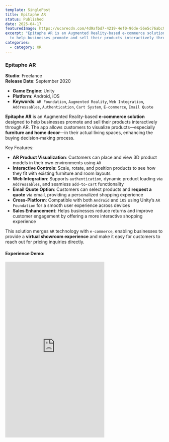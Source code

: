 ```yaml
---
template: SinglePost
title: Epitaphe AR
status: Published
date: 2025-04-17
featuredImage: https://ucarecdn.com/4d9afbd7-4219-4ef0-96de-56e5c76abc9c/
excerpt: "Epitaphe AR is an Augmented Reality-based e-commerce solution designed
  to help businesses promote and sell their products interactively through AR. "
categories:
  - category: XR
---
```

### Epitaphe AR

**Studio**: Freelance\
**Release Date**: September 2020  

* **Game Engine**: Unity  
* **Platform**: Android, iOS  
* **Keywords**: `AR Foundation`, `Augmented Reality`, `Web Integration`, `Addressables`, `Authentication`, `Cart System`, `E-commerce`, `Email Quote`  

**Epitaphe AR** is an Augmented Reality-based **e-commerce solution** designed to help businesses promote and sell their products interactively through AR. The app allows customers to visualize products—especially **furniture and home decor**—in their actual living spaces, enhancing the buying decision-making process.

Key Features:

* **AR Product Visualization**: Customers can place and view 3D product models in their own environments using `AR`  
* **Interactive Controls**: Scale, rotate, and position products to see how they fit with existing furniture and room layouts  
* **Web Integration**: Supports `authentication`, dynamic product loading via `Addressables`, and seamless `add-to-cart` functionality  
* **Email Quote Option**: Customers can select products and **request a quote** via email, providing a personalized shopping experience  
* **Cross-Platform**: Compatible with both `Android` and `iOS` using Unity’s `AR Foundation` for a smooth user experience across devices  
* **Sales Enhancement**: Helps businesses reduce returns and improve customer engagement by offering a more interactive shopping experience  

This solution merges `AR` technology with `e-commerce`, enabling businesses to provide a **virtual showroom experience** and make it easy for customers to reach out for pricing inquiries directly.

#### Experience Demo:

<iframe width="315" height="560" 
    src="https://www.youtube.com/embed/NAENQ2L2-Js" 
    frameborder="0" 
    allow="accelerometer; autoplay; encrypted-media; gyroscope; picture-in-picture" 
    allowfullscreen>
</iframe>